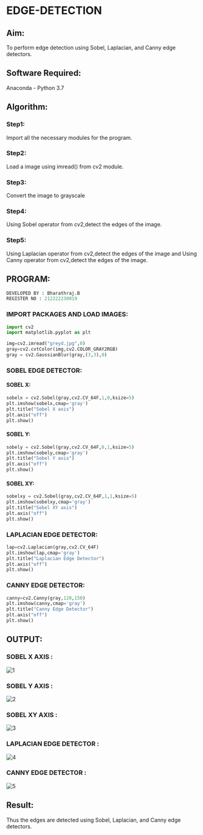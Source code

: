 # EDGE-DETECTION
## Aim:
To perform edge detection using Sobel, Laplacian, and Canny edge detectors.

## Software Required:
Anaconda - Python 3.7

## Algorithm:
### Step1:
Import all the necessary modules for the program.

### Step2:
Load a image using imread() from cv2 module.

### Step3:
Convert the image to grayscale

### Step4:
Using Sobel operator from cv2,detect the edges of the image.

### Step5:

Using Laplacian operator from cv2,detect the edges of the image and Using Canny operator from cv2,detect the edges of the image.

## PROGRAM:
```py
DEVELOPED BY : Bharathraj.B
REGISTER NO : 212222230019
```

### IMPORT PACKAGES AND LOAD IMAGES:
```py
import cv2
import matplotlib.pyplot as plt

img=cv2.imread("greyd.jpg",0)
gray=cv2.cvtColor(img,cv2.COLOR_GRAY2RGB)
gray = cv2.GaussianBlur(gray,(3,3),0)
```
### SOBEL EDGE DETECTOR:
#### SOBEL X:
```py
sobelx = cv2.Sobel(gray,cv2.CV_64F,1,0,ksize=5)
plt.imshow(sobelx,cmap='gray')
plt.title("Sobel X axis")
plt.axis("off")
plt.show()
```
#### SOBEL Y:
```py
sobely = cv2.Sobel(gray,cv2.CV_64F,0,1,ksize=5)
plt.imshow(sobely,cmap='gray')
plt.title("Sobel Y axis")
plt.axis("off")
plt.show()
```
#### SOBEL XY:
```py
sobelxy = cv2.Sobel(gray,cv2.CV_64F,1,1,ksize=5)
plt.imshow(sobelxy,cmap='gray')
plt.title("Sobel XY axis")
plt.axis("off")
plt.show()
```
### LAPLACIAN EDGE DETECTOR:
```py
lap=cv2.Laplacian(gray,cv2.CV_64F)
plt.imshow(lap,cmap='gray')
plt.title("Laplacian Edge Detector")
plt.axis("off")
plt.show()
```
### CANNY EDGE DETECTOR:
```py
canny=cv2.Canny(gray,120,150)
plt.imshow(canny,cmap='gray')
plt.title("Canny Edge Detector")
plt.axis("off")
plt.show()
```

## OUTPUT:

### SOBEL X AXIS :
![1](https://github.com/IamShakthi/EDGE-DETECTION/assets/117913445/caff429f-d2c7-435c-a9bc-2aa684506114)





### SOBEL Y AXIS :

![2](https://github.com/IamShakthi/EDGE-DETECTION/assets/117913445/cbfcfc0b-b68e-470b-8ec1-ff0e39eabfa8)



### SOBEL XY AXIS :

![3](https://github.com/IamShakthi/EDGE-DETECTION/assets/117913445/c1919680-18ed-47f7-9ea8-6e1c614d59f5)



### LAPLACIAN EDGE DETECTOR :

![4](https://github.com/IamShakthi/EDGE-DETECTION/assets/117913445/38f15bf9-0de6-4624-84d0-ab9934908883)



### CANNY EDGE DETECTOR :

![5](https://github.com/IamShakthi/EDGE-DETECTION/assets/117913445/ce080b28-13ea-47af-8f2f-42fdc9c4bbdf)


## Result:
Thus the edges are detected using Sobel, Laplacian, and Canny edge detectors.
